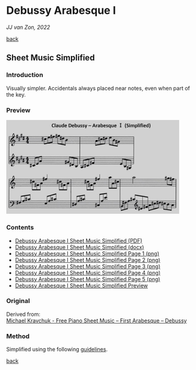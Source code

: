 Debussy Arabesque Ⅰ
===================

*JJ van Zon, 2022*

[back](..)

Sheet Music Simplified
----------------------

### Introduction

Visually simpler. Accidentals always placed near notes, even when part of the key.

### Preview

<img src="debussy-arabesque-1-sheet-music-simplified-preview.jpg" width="460" />

### Contents

- [Debussy Arabesque Ⅰ Sheet Music Simplified (PDF)](debussy-arabesque-1-sheet-music-simplified.pdf)
- [Debussy Arabesque Ⅰ Sheet Music Simplified (docx)](debussy-arabesque-1-sheet-music-simplified.docx)
- [Debussy Arabesque Ⅰ Sheet Music Simplified Page 1 (png)](debussy-arabesque-1-sheet-music-simplified-page-1.png)
- [Debussy Arabesque Ⅰ Sheet Music Simplified Page 2 (png)](debussy-arabesque-1-sheet-music-simplified-page-2.png)
- [Debussy Arabesque Ⅰ Sheet Music Simplified Page 3 (png)](debussy-arabesque-1-sheet-music-simplified-page-3.png)
- [Debussy Arabesque Ⅰ Sheet Music Simplified Page 4 (png)](debussy-arabesque-1-sheet-music-simplified-page-4.png)
- [Debussy Arabesque Ⅰ Sheet Music Simplified Page 5 (png)](debussy-arabesque-1-sheet-music-simplified-page-5.png)
- [Debussy Arabesque Ⅰ Sheet Music Simplified Preview](debussy-arabesque-1-sheet-music-simplified-preview.jpg)

### Original

Derived from:  
<a href="https://michaelkravchuk.com/free-piano-sheet-music-first-arabesque-debussy/" target="_blank">Michael Kravchuk - Free Piano Sheet Music – First Arabesque – Debussy</a>

### Method

Simplified using the following [guidelines](https://jjvanzon.github.io/Piano-Playing-Docs/methods/sheet-music-simplification.html).

[back](..)